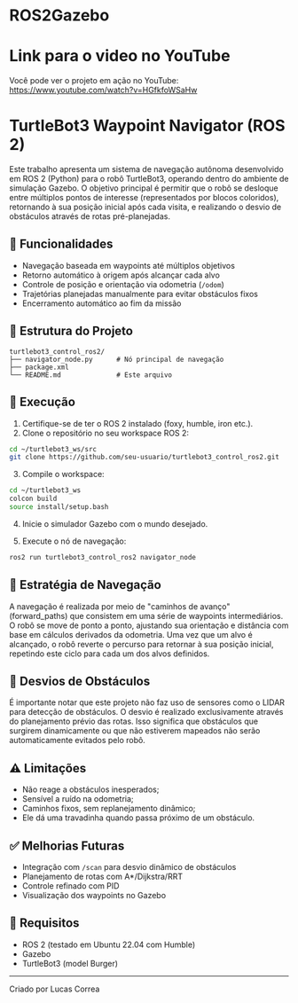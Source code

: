 # ROS2Gazebo

# Link para o video no YouTube
Você pode ver o projeto em ação no YouTube:
	https://www.youtube.com/watch?v=HGfkfoWSaHw
  
# TurtleBot3 Waypoint Navigator (ROS 2)

Este trabalho apresenta um sistema de navegação autônoma desenvolvido em ROS 2 (Python) para o robô TurtleBot3, operando dentro do ambiente de simulação Gazebo. O objetivo principal é permitir que o robô se desloque entre múltiplos pontos de interesse (representados por blocos coloridos), retornando à sua posição inicial após cada visita, e realizando o desvio de obstáculos através de rotas pré-planejadas.

## 🚀 Funcionalidades

- Navegação baseada em waypoints até múltiplos objetivos
- Retorno automático à origem após alcançar cada alvo
- Controle de posição e orientação via odometria (`/odom`)
- Trajetórias planejadas manualmente para evitar obstáculos fixos
- Encerramento automático ao fim da missão

## 📂 Estrutura do Projeto

```
turtlebot3_control_ros2/
├── navigator_node.py      # Nó principal de navegação
├── package.xml
└── README.md              # Este arquivo
```

## 🔧 Execução

1. Certifique-se de ter o ROS 2 instalado (foxy, humble, iron etc.).
2. Clone o repositório no seu workspace ROS 2:

```bash
cd ~/turtlebot3_ws/src
git clone https://github.com/seu-usuario/turtlebot3_control_ros2.git
```

3. Compile o workspace:

```bash
cd ~/turtlebot3_ws
colcon build
source install/setup.bash
```

4. Inicie o simulador Gazebo com o mundo desejado.

5. Execute o nó de navegação:

```bash
ros2 run turtlebot3_control_ros2 navigator_node
```

## 📌 Estratégia de Navegação

A navegação é realizada por meio de "caminhos de avanço" (forward_paths) que consistem em uma série de waypoints intermediários. O robô se move de ponto a ponto, ajustando sua orientação e distância com base em cálculos derivados da odometria. Uma vez que um alvo é alcançado, o robô reverte o percurso para retornar à sua posição inicial, repetindo este ciclo para cada um dos alvos definidos.


## 🚧 Desvios de Obstáculos

É importante notar que este projeto não faz uso de sensores como o LIDAR para detecção de obstáculos. O desvio é realizado exclusivamente através do planejamento prévio das rotas. Isso significa que obstáculos que surgirem dinamicamente ou que não estiverem mapeados não serão automaticamente evitados pelo robô.

## ⚠️ Limitações

- Não reage a obstáculos inesperados;
- Sensível a ruído na odometria;
- Caminhos fixos, sem replanejamento dinâmico;
- Ele dá uma travadinha quando passa próximo de um obstáculo.

## ✅ Melhorias Futuras

- Integração com `/scan` para desvio dinâmico de obstáculos
- Planejamento de rotas com A*/Dijkstra/RRT
- Controle refinado com PID
- Visualização dos waypoints no Gazebo

## 🧠 Requisitos

- ROS 2 (testado em Ubuntu 22.04 com Humble)
- Gazebo
- TurtleBot3 (model Burger)

---

Criado por Lucas Correa
